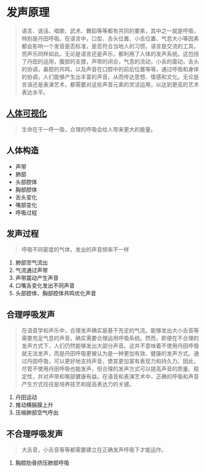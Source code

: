 # 发声原理

> 语言、说话、唱歌、武术、舞蹈等等都有共同的要素，其中之一就是呼吸，特别是丹田呼吸。在语言中，口型、舌头位置、小舌位置、气息大小等因素都会影响一个发音是否标准，是否符合当地人的习惯。语言是交流的工具，而声乐同样如此。无论是语言还是声乐，都利用了人体的发声系统。这包括了丹田的运用，腹部的支撑，声带的闭合，气息的流动，小舌的震动，舌头的协调，鼻腔的共鸣，以及声音在口腔中的前后位置等等。通过呼吸和身体的协调，人们能够产生出丰富的声音，从而传达思想、情感和文化。无论是言语还是表演艺术，都需要对这些声音元素的灵活运用，以达到更高的艺术表达水平。

## [人体可视化](https://human.biodigital.com/)

> 生命在于一呼一吸，合理的呼吸会给人带来更大的能量。

## 人体构造
* 声带
* 肺部
* 头部腔体
* 胸部腔体
* 舌头变化
* 嘴部变化
* 呼吸过程

## 发声过程

> 呼吸不同密度的气体，发出的声音频率不一样

1. 肺部空气流出
2. 气流通过声带
3. 声带震动产生声音
4. 口嘴舌变化发出不同声音
5. 头部腔体、胸部腔体共鸣优化声音

## 合理呼吸发声

> 在语音学和声乐中，合理发声确实是基于充足的气流。能够发出大小舌音等需要充足气息的声音，确实需要合理运用呼吸系统。然而，即便在不合理的发声方式下，人们仍然能够发出大部分声音。这并不意味着不使用丹田呼吸就无法发声，而是丹田呼吸更被认为是一种更加有效、健康的发声方式。通过丹田呼吸，可以更好地支持声音，使其更加富有表现力和持久力。因此，尽管不使用丹田呼吸也能发声，但合理的发声方式可以提高声音的质量、稳定性，并对声带和喉部健康有益。在语音和表演艺术中，正确的呼吸和声音产生方式往往是培养技艺和提高表达力的关键。

1. 丹田运动
2. 推动横膈膜上升
3. 压缩肺部空气呼出

## 不合理呼吸发声

> 大舌音，小舌音等等都需要建立在正确发声呼吸下才能运作。

1. 胸腔肋骨挤压肺部呼吸